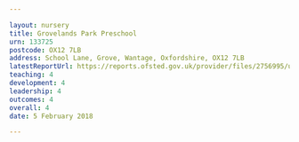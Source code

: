 ```yaml
---

layout: nursery
title: Grovelands Park Preschool
urn: 133725
postcode: OX12 7LB
address: School Lane, Grove, Wantage, Oxfordshire, OX12 7LB
latestReportUrl: https://reports.ofsted.gov.uk/provider/files/2756995/urn/133725.pdf
teaching: 4
development: 4
leadership: 4
outcomes: 4
overall: 4
date: 5 February 2018

---
```

